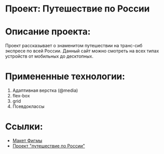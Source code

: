 # Проект: Путешествие по России

# Описание проекта:
Проект рассказывает о знаменитом путешествии на транс-сиб экспресе по всей России. Данный сайт можно смотреть на всех типах устройств от мобильных до десктопных.

# Примененные технологии:
1. Адаптивная верстка (@media)
2. flex-box
3. grid
4. Псевдоклассы

# Ссылки:
* [Макет Фигмы](https://www.figma.com/file/diRC9OotlbwLq9b6y7fkva/Sprint-3_-Russia-_-desktop-%2B-mobile-(Copy)?node-id=63326%3A0&t=cGMNDbmEBvUk5ZvV-1)
* [Проект "путешествие по России"](https://kosmoteqa.github.io/russian-travel/)